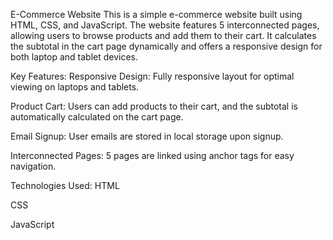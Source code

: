 E-Commerce Website
This is a simple e-commerce website built using HTML, CSS, and JavaScript. The website features 5 interconnected pages, allowing users to browse products and add them to their cart. It calculates the subtotal in the cart page dynamically and offers a responsive design for both laptop and tablet devices.

Key Features:
Responsive Design: Fully responsive layout for optimal viewing on laptops and tablets.

Product Cart: Users can add products to their cart, and the subtotal is automatically calculated on the cart page.

Email Signup: User emails are stored in local storage upon signup.

Interconnected Pages: 5 pages are linked using anchor tags for easy navigation.

Technologies Used:
HTML

CSS

JavaScript
